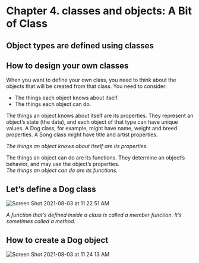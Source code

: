 # Chapter 4. classes and objects: A Bit of Class

## Object types are defined using classes

## How to design your own classes

When you want to define your own class, you need to think about the objects that will be created from that class. You need to consider:
- The things each object knows about itself. 
- The things each object can do.

The things an object knows about itself are its properties. They represent an object’s state (the data), and each object of that type can have unique values. A Dog class, for example, might have name, weight and breed properties. A Song class might have title and artist properties.

<i>The things an object knows about itself are its properties.</i>

The things an object can do are its functions. They determine an object’s behavior, and may use the object’s properties. <br>
<i>The things an object can do are its functions.</i>

## Let’s define a Dog class
![Screen Shot 2021-08-03 at 11 22 51 AM](https://user-images.githubusercontent.com/7098685/128051206-d7339c77-9099-4e18-9b6e-1b1f063d7746.png)

<i>A function that’s defined inside a class is called a member function. It’s sometimes called a method.</i>

## How to create a Dog object
![Screen Shot 2021-08-03 at 11 24 13 AM](https://user-images.githubusercontent.com/7098685/128051396-f7c98a2c-4196-4f74-8fc3-9227aa12e8e5.png)



